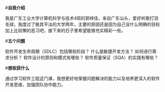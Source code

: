 #**自我介绍**

我是广东工业大学计算机科学与技术4班的郭梓佳，来自广东汕头，爱好听歌打羽毛球，我度过了极其平淡的大学两年，主要的原因还是因为自己没什么明确的目标加上比较懒的恶习吧，接下来的日子里希望能够充实精彩一些。

#**五个问题**

软件开发生命周期（SDLC）包括哪些阶段？ 
什么是敏捷开发方法？
如何进行需求分析？
软件设计的原则和模式有哪些？
软件质量保证（SQA）的实践有哪些？

#**想收获什么**

通过学习软件工程这门课，我想更好地掌握问题解决的能力以及培养更深入的软件开发思维，加强团队协作能力。
